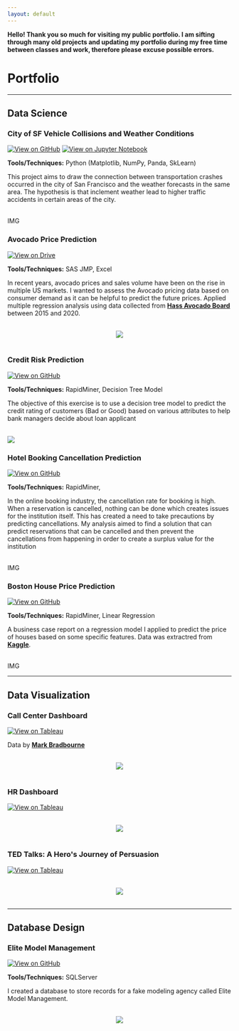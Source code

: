 ```yaml
---
layout: default
---
```


**Hello! Thank you so much for visiting my public portfolio. I am sifting through many old projects and updating my portfolio during my free time between classes and work, therefore please excuse possible errors.** 


# Portfolio
---
## Data Science

### City of SF Vehicle Collisions and Weather Conditions

[![View on GitHub](https://img.shields.io/badge/GitHub-View_on_GitHub-black?logo=GitHub)](https://github.com/maiphle/City-of-SF-Vehicle-Collisions-and-Weather-Conditions) [![View on Jupyter Notebook](https://img.shields.io/badge/Jupyter-Open_Notebook-orange?logo=Jupyter)](https://github.com/maiphle/City-of-SF-Vehicle-Collisions-and-Weather-Conditions/blob/main/Analysis.ipynb)


**Tools/Techniques:** Python (Matplotlib, NumPy, Panda, SkLearn)     

This project aims to draw the connection between transportation crashes occurred in the city of San Francisco and the weather forecasts in the same area. The hypothesis is that inclement weather lead to higher traffic accidents in certain areas of the city.


<br>
IMG
<br>

### Avocado Price Prediction

[![View on Drive](https://img.shields.io/badge/PDF-Open_Presentation-blue?logo=adobe-acrobat-reader)](https://tuprd-my.sharepoint.com/:b:/r/personal/tuq42303_temple_edu/Documents/Classes/In%20Progress%20Work/GitHub/Avocado%20Price%20Prediction.pdf?csf=1&web=1&e=Q0JjYA)


**Tools/Techniques:** SAS JMP, Excel
    
In recent years, avocado prices and sales volume have been on the rise in multiple US markets. I wanted to assess the Avocado pricing data based on consumer demand as it can be helpful to predict the future prices. Applied multiple regression analysis using data collected from [**Hass Avocado Board**](https://www.kaggle.com/datasets/neuromusic/avocado-prices) between 2015 and 2020. 
    
<br>
<center><img src="images/Avocado Price Prediction.svg"/></center>
<br>

### Credit Risk Prediction

[![View on GitHub](https://img.shields.io/badge/GitHub-View_on_GitHub-black?logo=GitHub)](https://github.com/maiphle/Credit-Risk-Model)


**Tools/Techniques:** RapidMiner, Decision Tree Model


The objective of this exercise is to use a decision tree model to predict the credit rating of customers (Bad or Good) based on various attributes to help bank managers decide about loan applicant

<br>
<left><img src="images/rapidminer-credit-risk.png"/></left>
<br>

### Hotel Booking Cancellation Prediction
[![View on GitHub](https://img.shields.io/badge/GitHub-View_on_GitHub-black?logo=GitHub)](https://github.com/chriskhanhtran/CS224n-NLP-Solutions/tree/master/assignments/)


**Tools/Techniques:** RapidMiner, 
  
In the online booking industry, the cancellation rate for booking is high. When a reservation is cancelled, nothing can be done which creates issues for the institution itself. This has created a need to take precautions by predicting cancellations.
My analysis aimed to find a solution that can predict reservations that can be cancelled and then prevent the cancellations from happening in order to create a surplus value for the institution


<br>
IMG
<br>

### Boston House Price Prediction

[![View on GitHub](https://img.shields.io/badge/GitHub-View_on_GitHub-black?logo=GitHub)](https://github.com/maiphle/House-Price-Prediction-RapidMiner)


**Tools/Techniques:** RapidMiner, Linear Regression

A business case report on a regression model I applied to predict the price of houses based on some specific features. Data was extractred from [**Kaggle**](https://www.kaggle.com/datasets/altavish/boston-housing-dataset).

<br>
IMG
<br>

---

## Data Visualization

### Call Center Dashboard

[![View on Tableau](https://img.shields.io/badge/Tableau-View_on_Tableau-orange?logo=Tableau)](https://public.tableau.com/views/CallCenterDashboard_16710827929470/Final?:language=en-US&:display_count=n&:origin=viz_share_link)

    
Data by [**Mark Bradbourne**](https://data.world/markbradbourne/rwfd-real-world-fake-data)
    
<br>
<center><img src="images/Call Center Dashboard.png"/></center>
<br>

### HR Dashboard

[![View on Tableau](https://img.shields.io/badge/Tableau-View_on_Tableau-orange?logo=Tableau)](https://public.tableau.com/views/HRDashboard_16684642883090/Dashboard1?:language=en-US&:display_count=n&:origin=viz_share_link)

<br>
<center><img src="images/HR Dashboard.png"/></center>            
<br>

### TED Talks: A Hero's Journey of Persuasion

[![View on Tableau](https://img.shields.io/badge/Tableau-View_on_Tableau-orange?logo=Tableau)](https://public.tableau.com/views/GroupTableauDashboard/Dashboard1?:language=en-US&:display_count=n&:origin=viz_share_link)

<br>
<center><img src="images/TED Talks A Heros Journey of Persuasion.png"/></center>
<br>


---

## Database Design

### Elite Model Management

[![View on GitHub](https://img.shields.io/badge/GitHub-View_on_GitHub-black?logo=GitHub)](https://github.com/maiphle/Elite-Model-Mgmt-Database)


**Tools/Techniques:** SQLServer

I created a database to store records for a fake modeling agency called Elite Model Management.


<br>
<center><img src="images/Database ER diagram (crow's foot).png"/></center>
<br>
